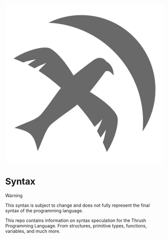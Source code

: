 <p align="center">
  <img src= "https://github.com/thrushlang/syntax/blob/master/assets/thrushlang-v1.1.png" alt= "logo" style= "width: 2hv; height: 2hv;"> </img>
</p>

# Syntax

> [!WARNING]  
> This syntax is subject to change and does not fully represent the final syntax of the programming language.

This repo contains information on syntax speculation for the Thrush Programming Language. From structures, primitive types, functions, variables, and much more.
